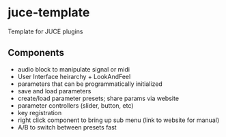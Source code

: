 # juce-template
Template for JUCE plugins

## Components
- audio block to manipulate signal or midi
- User Interface heirarchy + LookAndFeel
- parameters that can be programmatically initialized
- save and load parameters
- create/load parameter presets; share params via website
- parameter controllers (slider, button, etc)
- key registration
- right click component to bring up sub menu (link to website for manual)
- A/B to switch between presets fast

